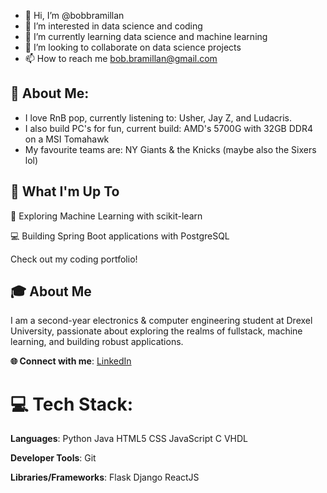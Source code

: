 - 👋 Hi, I’m @bobbramillan
- 👀 I’m interested in data science and coding
- 🌱 I’m currently learning data science and machine learning
- 💞️ I’m looking to collaborate on data science projects
- 📫 How to reach me bob.bramillan@gmail.com

<!---
bobbramillan/bobbramillan is a ✨ special ✨ repository because its `README.md` (this file) appears on your GitHub profile.
You can click the Preview link to take a look at your changes.
--->

## 💫 About Me:
* I love RnB pop, currently listening to: Usher, Jay Z, and Ludacris.
* I also build PC's for fun, current build: AMD's 5700G with 32GB DDR4 on a MSI Tomahawk
* My favourite teams are: NY Giants & the Knicks (maybe also the Sixers lol)

## 🚀 What I'm Up To
🤖 Exploring Machine Learning with scikit-learn

💻 Building Spring Boot applications with PostgreSQL

Check out my coding portfolio!

## 🎓 About Me
I am a second-year electronics & computer engineering student at Drexel University, passionate about exploring the realms of fullstack, machine learning, and building robust applications.

**🌐 Connect with me**: [LinkedIn](https://www.linkedin.com/in/bavananb/)

# 💻 Tech Stack:
**Languages**: Python Java HTML5 CSS JavaScript C VHDL

**Developer Tools**: Git

**Libraries/Frameworks**: Flask Django ReactJS 

